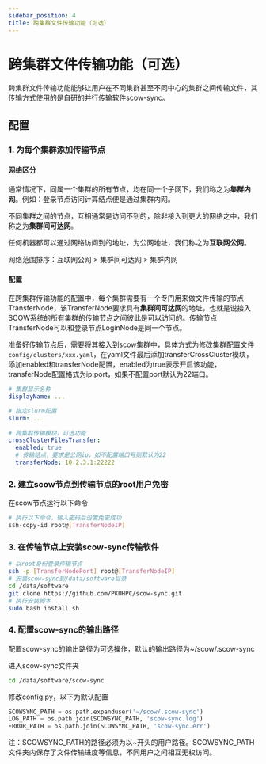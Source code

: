 ```yaml
---
sidebar_position: 4
title: 跨集群文件传输功能（可选）
---
```


# 跨集群文件传输功能（可选）

跨集群文件传输功能能够让用户在不同集群甚至不同中心的集群之间传输文件，其传输方式使用的是自研的并行传输软件scow-sync。

## 配置

### 1. 为每个集群添加传输节点

#### 网络区分

通常情况下，同属一个集群的所有节点，均在同一个子网下，我们称之为**集群内网**。例如：登录节点访问计算结点便是通过集群内网。

不同集群之间的节点，互相通常是访问不到的，除非接入到更大的网络之中，我们称之为**集群间可达网**。

任何机器都可以通过网络访问到的地址，为公网地址，我们称之为**互联网公网**。

网络范围排序：互联网公网 > 集群间可达网 > 集群内网

#### 配置

在跨集群传输功能的配置中，每个集群需要有一个专门用来做文件传输的节点TransferNode，该TransferNode要求具有**集群间可达网**的地址，也就是说接入SCOW系统的所有集群的传输节点之间彼此是可以访问的。传输节点TransferNode可以和登录节点LoginNode是同一个节点。

准备好传输节点后，需要将其接入到scow集群中，具体方式为修改集群配置文件`config/clusters/xxx.yaml`，在yaml文件最后添加transferCrossCluster模块，添加enabled和transferNode配置，enabled为true表示开启该功能，transferNode配置格式为ip:port，如果不配置port默认为22端口。

```yaml title="config/clusters/xxx.yaml"
# 集群显示名称
displayName: ...

# 指定slurm配置
slurm: ...
 
# 跨集群传输模块，可选功能
crossClusterFilesTransfer:
  enabled: true
  # 传输结点，要求是公网ip，如不配置端口号则默认为22
  transferNode: 10.2.3.1:22222
```

### 2. 建立scow节点到传输节点的root用户免密

在scow节点运行以下命令

```bash
# 执行以下命令，输入密码后设置免密成功
ssh-copy-id root@[TransferNodeIP]
```

### 3. 在传输节点上安装scow-sync传输软件

```bash
# 以root身份登录传输节点
ssh -p [TransferNodePort] root@[TransferNodeIP]
# 安装scow-sync到/data/software目录
cd /data/software
git clone https://github.com/PKUHPC/scow-sync.git
# 执行安装脚本
sudo bash install.sh
```

### 4. 配置scow-sync的输出路径

配置scow-sync的输出路径为可选操作，默认的输出路径为~/scow/.scow-sync

进入scow-sync文件夹

```bash
cd /data/software/scow-sync
```

修改config.py，以下为默认配置

```python
SCOWSYNC_PATH = os.path.expanduser('~/scow/.scow-sync')  
LOG_PATH = os.path.join(SCOWSYNC_PATH, 'scow-sync.log')
ERROR_PATH = os.path.join(SCOWSYNC_PATH, 'scow-sync.err')
```

注：SCOWSYNC_PATH的路径必须为以~开头的用户路径。SCOWSYNC_PATH文件夹内保存了文件传输进度等信息，不同用户之间相互无权访问。